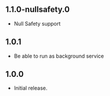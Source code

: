 ## 1.1.0-nullsafety.0
* Null Safety support

## 1.0.1
* Be able to run as background service

## 1.0.0
* Initial release.